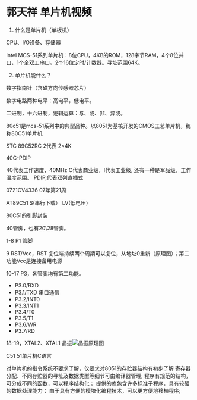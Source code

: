 # 郭天祥 单片机视频

1. 什么是单片机（单板机）

CPU、I/O设备、存储器

Intel MCS-51系列单片机：8位CPU，4KB的ROM，128字节RAM，4个8位并口，1个全双工串口。2个16位定时/计数器。寻址范围64K。

2. 单片机能什么？

数字指南针（含磁方向传感器芯片）

数字电路两种电平：高电平，低电平。

二进制，十六进制，逻辑运算：与、或、非、异或。

80c51是mcs-51系列中的典型品种。以8051为基核开发的CMOS工艺单片机，统称80C51单片机

STC 89C52RC
2代表 2×4K 

40C-PDIP

40代表工作速度，40MHz
C代表商业级，I代表工业级, 还有一种是军品级，工作温度范围。
PDIP,代表双列直插式

0721CV4336
07年第21周

AT89C51
    S(串行下载）
    LV(低电压）


80C51的引脚封装

40管脚，也有20\28管脚。

1-8 P1 管脚

9 RST/Vcc，RST 复位端持续两个周期可以复位，从地址0重新（原理图）；第二功能Vcc是连接备用电源

10-17 P3，各管脚均有第二功能。

+ P3.0/RXD
+ P3.1/TXD 串口通信
+ P3.2/INT0
+ P3.3/INT1
+ P3.4/T0
+ P3.5/T1
+ P3.6/WR
+ P3.7/RD

18-19，XTAL2、XTAL1 晶振![晶振原理图](/home/luckybb/Desktop/2020022001.png)

C51 51单片机C语言

对单片机的指令系统不要求了解，仅要求对8051的存贮器结构有初步了解
寄存器分配、不同存贮器的寻址及数据类型等细节可由编译器管理;
程序有规范的结构，可分成不同的函数，可以程序结构化；
提供的库包含许多标准子程序，具有较强的数据处理能力；
由于具有方便的模块化编程技术，可以更方便地移植程序;

